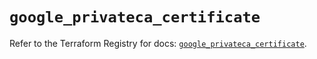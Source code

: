 # `google_privateca_certificate`

Refer to the Terraform Registry for docs: [`google_privateca_certificate`](https://registry.terraform.io/providers/hashicorp/google-beta/6.14.0/docs/resources/google_privateca_certificate).

